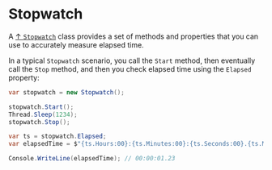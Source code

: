 # Stopwatch

A [↑ `Stopwatch`](https://learn.microsoft.com/en-us/dotnet/api/system.diagnostics.stopwatch) class provides a set of methods and properties that you can use to accurately measure elapsed time.

In a typical `Stopwatch` scenario, you call the `Start` method, then eventually call the `Stop` method, and then you check elapsed time using the `Elapsed` property:

```csharp
var stopwatch = new Stopwatch();

stopwatch.Start();
Thread.Sleep(1234);
stopwatch.Stop();

var ts = stopwatch.Elapsed;
var elapsedTime = $"{ts.Hours:00}:{ts.Minutes:00}:{ts.Seconds:00}.{ts.Milliseconds / 10:00}";

Console.WriteLine(elapsedTime); // 00:00:01.23
```
